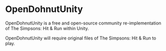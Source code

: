# OpenDohnutUnity
OpenDohnutUnity is a free and open-source community re-implementation of The Simpsons: Hit &amp; Run within Unity.

OpenDohnutUnity will require original files of The Simpsons: Hit &amp; Run to play.
